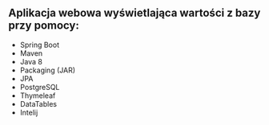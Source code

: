 ## Aplikacja webowa wyświetlająca wartości z bazy przy pomocy:
* Spring Boot
* Maven
* Java 8
* Packaging (JAR)
* JPA
* PostgreSQL
* Thymeleaf
* DataTables
* Intelij
